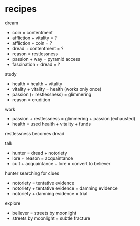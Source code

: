 


# recipes

dream
- coin = contentment 
- affliction + vitality = ?
- affliction + coin = ?
- dread + contentment = ?
- reason = restlessness
- passion + way = pyramid access
- fascination + dread = ?

study 
- health = health + vitality
- vitality + vitality = health (works only once)
- passion (+ restlessness) = glimmering
- reason = erudition

work 
- passion + restlessness = glimmering + passion (exhausted)
- health = used health + vitality + funds

restlessness becomes dread

talk 
- hunter = dread + notoriety
- lore + reason = acquaintance
- cult + acquaintance + lore = convert to believer

hunter searching for clues
- notoriety = tentative evidence
- notoriety + tentative evidence = damning evidence
- notoriety + damning evidence = trial

explore
- believer = streets by moonlight
- streets by moonlight = subtle fracture
